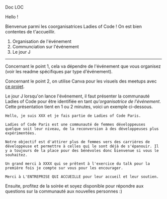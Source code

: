 Doc LOC

Hello !

Bienvenue parmi les coorganisatrices Ladies of Code ! On est bien contentes de t'accueillir.

1. Organisation de l'événement
2. Communciation sur l'événement 
3. Le jour J 

----

Concernant le point 1, cela va dépendre de l'événement que vous organisez (voir les readme spécifiques par type d'événement). 

Concernant le point 2, on utilise Canva pour les visuels des meetups avec [ce projet](https://www.canva.com/design/DAF6FkrcFLo/_Z5WccJITMX-2b1IVZ3hFw/edit).

Le jour J lorsqu'on lance l'événement, il faut présenter la communauté Ladies of Code pour être identifiée en tant *qu'organisatrice de l'événement*. Cette présentation tient en 1 ou 2 minutes, voici un exemple ci-dessous. 

```
Hello, je suis XXX et je fais partie de Ladies of Code Paris. 

Ladies of Code Paris est une communauté de femmes développeuses quelque soit leur niveau, de la reconversion à des développeuses plus expérimentées. 

Notre objectif est d'attirer plus de femmes vers des carrières de développeuse et permettre à celles qui le sont déjà de s'épanouir. Il y a toujours de la place pour des bénévoles donc bienvenue si vous le souhaitez.

Un grand merci à XXXX qui se prêtent à l'exercice du talk pour la première fois je compte sur vous pour les encourager.

Merci à L'ENTREPRISE QUI ACCUEILLE pour leur accueil et leur soutien.

``` 

Ensuite, profitez de la soirée et soyez disponible pour répondre aux questions sur la communauté aux nouvelles personnes :) 
